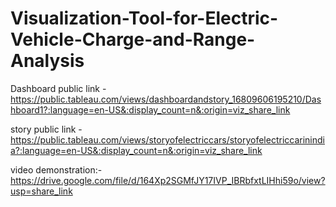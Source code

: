 # Visualization-Tool-for-Electric-Vehicle-Charge-and-Range-Analysis


Dashboard public link - https://public.tableau.com/views/dashboardandstory_16809606195210/Dashboard1?:language=en-US&:display_count=n&:origin=viz_share_link


story public link - https://public.tableau.com/views/storyofelectriccars/storyofelectriccarinindia?:language=en-US&:display_count=n&:origin=viz_share_link


video demonstration:- https://drive.google.com/file/d/164Xp2SGMfJY17IVP_IBRbfxtLIHhi59o/view?usp=share_link
